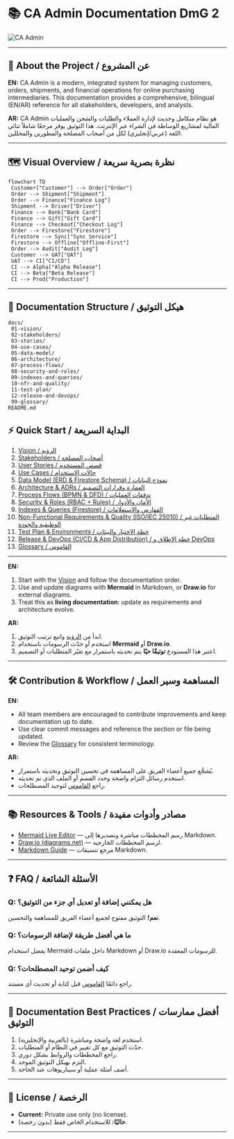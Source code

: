 # 📚 CA Admin Documentation DmG 2

![CA Admin](https://img.icons8.com/color/96/000000/management.png)

---

## 📖 About the Project / عن المشروع

**EN:**
CA Admin is a modern, integrated system for managing customers, orders, shipments, and financial operations for online purchasing intermediaries. This documentation provides a comprehensive, bilingual (EN/AR) reference for all stakeholders, developers, and analysts.

**AR:**
CA Admin هو نظام متكامل وحديث لإدارة العملاء والطلبات والشحن والعمليات المالية لمشاريع الوساطة في الشراء عبر الإنترنت. هذا التوثيق يوفر مرجعًا شاملاً ثنائي اللغة (عربي/إنجليزي) لكل من أصحاب المصلحة والمطورين والمحللين.

---

## 🗺️ Visual Overview / نظرة بصرية سريعة

```mermaid
flowchart TD
 Customer["Customer"] --> Order["Order"]
 Order --> Shipment["Shipment"]
 Order --> Finance["Finance Log"]
 Shipment --> Driver["Driver"]
 Finance --> Bank["Bank Card"]
 Finance --> Gift["Gift Card"]
 Finance --> Checkout["Checkout Log"]
 Order --> Firestore["Firestore"]
 Firestore --> Sync["Sync Service"]
 Firestore --> Offline["Offline-First"]
 Order --> Audit["Audit Log"]
 Customer --> UAT["UAT"]
 UAT --> CI["CI/CD"]
 CI --> Alpha["Alpha Release"]
 CI --> Beta["Beta Release"]
 CI --> Prod["Production"]
```

---

## 📂 Documentation Structure / هيكل التوثيق

```text
docs/
 01-vision/
 02-stakeholders/
 03-stories/
 04-use-cases/
 05-data-model/
 06-architecture/
 07-process-flows/
 08-security-and-roles/
 09-indexes-and-queries/
 10-nfr-and-quality/
 11-test-plan/
 12-release-and-devops/
 99-glossary/
README.md
```

## ⚡ Quick Start / البداية السريعة

1. [Vision / الرؤية](/docs/01-vision/01-vision.md)
2. [Stakeholders / أصحاب المصلحة](/docs/02-stakeholders/02-stakeholders.md)
3. [User Stories / قصص المستخدم](/docs/03-stories/03-stories.md)
4. [Use Cases / حالات الاستخدام](/docs/04-use-cases/04-use-cases.md)
5. [Data Model (ERD & Firestore Schema) / نموذج البيانات](/docs/05-data-model/05-data-model.md)
6. [Architecture & ADRs / العمارة وقرارات التصميم](/docs/06-architecture/06-architecture.md)
7. [Process Flows (BPMN & DFD) / تدفقات العمليات](/docs/07-process-flows/07-process-flows.md)
8. [Security & Roles (RBAC + Rules) / الأمان والأدوار](/docs/08-security-and-roles/08-security-and-roles.md)
9. [Indexes & Queries (Firestore) / الفهارس والاستعلامات](/docs/09-indexes-and-queries/09-indexes-and-queries.md)
10. [Non-Functional Requirements & Quality (ISO/IEC 25010) / المتطلبات غير الوظيفية والجودة](/docs/10-nfr-and-quality/10-nfr-and-quality.md)
11. [Test Plan & Environments / خطة الاختبار والبيئات](/docs/11-test-plan/11-test-plan.md)
12. [Release & DevOps (CI/CD & App Distribution) / خطة الإطلاق و DevOps](/docs/12-release-and-devops/12-release-and-devops.md)
13. [Glossary / القاموس](/docs/99-glossary/99-glossary.md)

---

**EN:**

1. Start with the [Vision](docs/01-vision/01-vision.md) and follow the documentation order.
2. Use and update diagrams with **Mermaid** in Markdown, or **Draw.io** for external diagrams.
3. Treat this as **living documentation**: update as requirements and architecture evolve.

**AR:**

1. ابدأ من [الرؤية](docs/01-vision/01-vision.md) واتبع ترتيب التوثيق.
2. استخدم أو حدّث الرسومات باستخدام **Mermaid** أو **Draw.io**.
3. اعتبر هذا المستودع **توثيقًا حيًا** يتم تحديثه باستمرار مع تغيّر المتطلبات أو التصميم.

---

## 🛠️ Contribution & Workflow / المساهمة وسير العمل

**EN:**

- All team members are encouraged to contribute improvements and keep documentation up to date.
- Use clear commit messages and reference the section or file being updated.
- Review the [Glossary](docs/99-glossary/99-glossary.md) for consistent terminology.

**AR:**

- يُشجَّع جميع أعضاء الفريق على المساهمة في تحسين التوثيق وتحديثه باستمرار.
- استخدم رسائل التزام واضحة وحدد القسم أو الملف الذي تم تحديثه.
- راجع [القاموس](docs/99-glossary/99-glossary.md) لتوحيد المصطلحات.

---

## 📚 Resources & Tools / مصادر وأدوات مفيدة

- [Mermaid Live Editor](https://mermaid-js.github.io/mermaid-live-editor/) — رسم المخططات مباشرة وتصديرها إلى Markdown.
- [Draw.io (diagrams.net)](https://app.diagrams.net/) — لرسم المخططات الخارجية.
- [Markdown Guide](https://www.markdownguide.org/) — مرجع تنسيقات Markdown.

---

## ❓ FAQ / الأسئلة الشائعة

### Q: هل يمكنني إضافة أو تعديل أي جزء من التوثيق؟

**نعم!** التوثيق مفتوح لجميع أعضاء الفريق للمساهمة والتحسين.

### Q: ما هي أفضل طريقة لإضافة الرسومات؟

يفضل استخدام Mermaid داخل ملفات Markdown أو Draw.io للرسومات المعقدة.

### Q: كيف أضمن توحيد المصطلحات؟

راجع دائمًا [القاموس](/docs/99-glossary/99-glossary.md) قبل كتابة أو تحديث أي مستند.

---

## 📝 Documentation Best Practices / أفضل ممارسات التوثيق

1. استخدم لغة واضحة ومباشرة (بالعربية والإنجليزية).
2. حدّث التوثيق مع كل تغيير في النظام أو المتطلبات.
3. راجع المخططات والروابط بشكل دوري.
4. التزم بهيكل التوثيق الموحد.
5. أضف أمثلة عملية أو سيناريوهات عند الحاجة.

---

## 📜 License / الرخصة

- **Current:** Private use only (no license).
- **حاليًا:** للاستخدام الخاص فقط (بدون رخصة).

---
